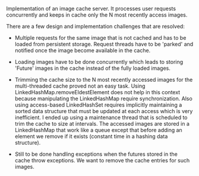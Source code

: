 Implementation of an image cache server. It processes user requests concurrently and keeps in cache only the N most
recently access images.

There are a few design and implementation challenges that are resolved:
- Multiple requests for the same image that is not cached and has to be loaded from persistent storage. Request threads
  have to be 'parked' and notified once the image become available in the cache.

- Loading images have to be done concurrently which leads to storing 'Future' images in the cache instead of the fully
  loaded images.

- Trimming the cache size to the N most recently accessed images for the multi-threaded cache proved not an easy task.
  Using LinkedHashMap.removeEldestElement does not help in this context because manipulating the LinkedHashMap require
  synchronization. Also using access-based LinkedHashSet requires implicitly maintaining a sorted data structure that must be
  updated at each access which is very inefficient.
  I ended up using a maintenance thread that is scheduled to trim the cache to size at intervals. The accessed images are
  stored in a LinkedHashMap that work like a queue except that before adding an element we remove if it exists (constant
  time in a hashing data structure).

- Still to be done handling exceptions when the futures stored in the cache throw exceptions. We want to remove the cache
  entries for such images.
